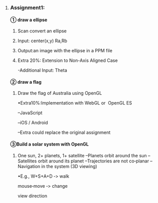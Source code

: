 1. ### Assignment1:

   #### ① draw a ellipse

   1. Scan convert an ellipse

   2. Input: center(x,y) Ra,Rb

   3. Output:an image with the ellipse in a PPM file

   4. Extra 20%: Extension to Non-Axis Aligned Case

      -Additional Input: Theta

   #### ② draw a flag

   1. Draw the flag of Australia using OpenGL 

      •Extra10%:Implementation with WebGL or  OpenGL ES 

      –JavaScript 

      –iOS / Android

      –Extra could replace the original assignment

   #### ③Build a solar system with OpenGL

   1. One sun, 2+ planets, 1+ satellite –Planets orbit around the sun –Satellites orbit around its planet –Trajectories are not co‐planar –Navigation in the system (3D viewing) 

      •E.g., W+S+A+D ‐> walk

      mouse‐move ‐> change 

      view direction
